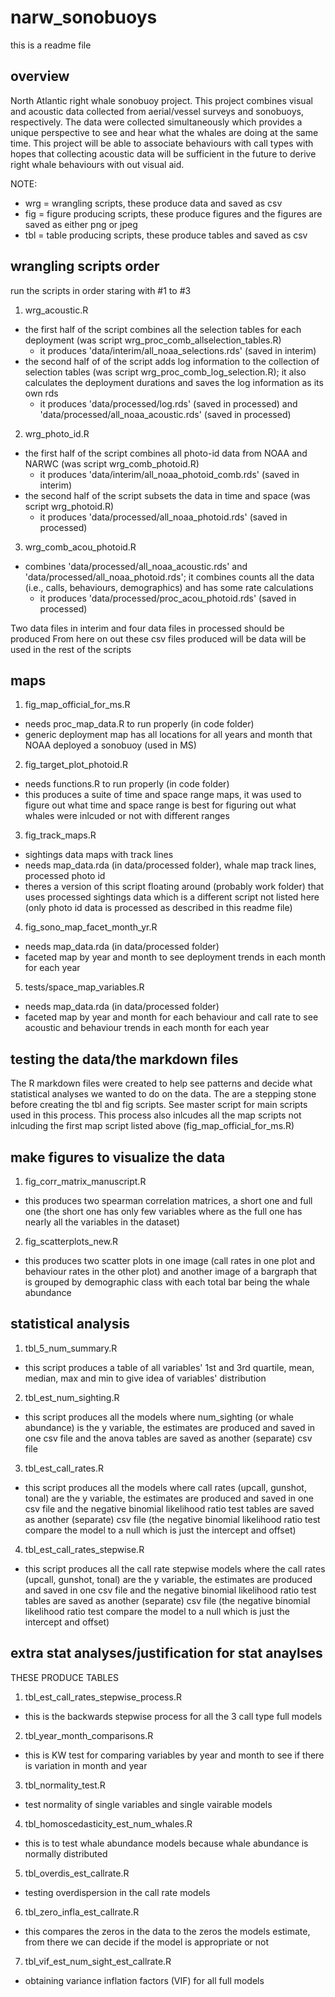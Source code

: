 # narw_sonobuoys
this is a readme file

## overview
North Atlantic right whale sonobuoy project. This project combines visual and 
acoustic data collected from aerial/vessel surveys and sonobuoys, respectively. 
The data were collected simultaneously which provides a unique perspective to 
see and hear what the whales are doing at the same time. This project will be 
able to associate behaviours with call types with hopes that collecting acoustic 
data will be sufficient in the future to derive right whale behaviours with out 
visual aid. 

NOTE: 
- wrg = wrangling scripts, these produce data and saved as csv
- fig = figure producing scripts, these produce figures and the figures are saved
as either png or jpeg
- tbl = table producing scripts, these produce tables and saved as csv

## wrangling scripts order
run the scripts in order staring with #1 to #3 
1. wrg_acoustic.R
  - the first half of the script combines all the selection tables for each
  deployment (was script wrg_proc_comb_allselection_tables.R)
    - it produces 'data/interim/all_noaa_selections.rds' (saved in interim)
  - the second half of of the script adds log information to the collection of
  selection tables (was script wrg_proc_comb_log_selection.R); it also calculates 
  the deployment durations and saves the log information as its own rds
    - it produces 'data/processed/log.rds' (saved in processed) and
    'data/processed/all_noaa_acoustic.rds' (saved in processed)
2. wrg_photo_id.R 
  - the first half of the script combines all photo-id data from NOAA and NARWC
  (was script wrg_comb_photoid.R)
    - it produces 'data/interim/all_noaa_photoid_comb.rds' (saved in interim)
  - the second half of the script subsets the data in time and space (was script 
  wrg_photoid.R)
    - it produces 'data/processed/all_noaa_photoid.rds' (saved in processed)
3. wrg_comb_acou_photoid.R
  - combines 'data/processed/all_noaa_acoustic.rds' and 
  'data/processed/all_noaa_photoid.rds'; it combines counts all the data (i.e., calls,
  behaviours, demographics) and has some rate calculations 
    - it produces 'data/processed/proc_acou_photoid.rds' (saved in processed)

Two data files in interim and four data files in processed should be produced
From here on out these csv files produced will be data will be used in the rest of the scripts

## maps
1. fig_map_official_for_ms.R
  - needs proc_map_data.R to run properly (in code folder)
  - generic deployment map has all locations for all years and month that NOAA deployed a sonobuoy (used in MS)
2. fig_target_plot_photoid.R
  - needs functions.R to run properly (in code folder)
  - this produces a suite of time and space range maps, it was used to figure out what time and space range is best for figuring out what whales were inlcuded or not with different ranges
3. fig_track_maps.R
  - sightings data maps with track lines
  - needs map_data.rda (in data/processed folder), whale map track lines, processed photo id
  - theres a version of this script floating around (probably work folder) that uses processed sightings data which is a different script not listed here (only photo id data is processed as described in this readme file)
4. fig_sono_map_facet_month_yr.R
  - needs map_data.rda (in data/processed folder)
  - faceted map by year and month to see deployment trends in each month for each year
5. tests/space_map_variables.R
  - needs map_data.rda (in data/processed folder)
  - faceted map by year and month for each behaviour and call rate to see acoustic and behaviour trends in each month for each year

## testing the data/the markdown files
The R markdown files were created to help see patterns and decide what statistical analyses we wanted to do on the data. The are a stepping stone before creating the tbl and fig scripts. See master script for main scripts used in this process. This process also inlcudes all the map scripts not inlcuding the first map script listed above (fig_map_official_for_ms.R)

## make figures to visualize the data
1. fig_corr_matrix_manuscript.R
  - this produces two spearman correlation matrices, a short one and full one (the short one has only few variables where as the full one has nearly all the variables in the dataset)
2. fig_scatterplots_new.R
  - this produces two scatter plots in one image (call rates in one plot and behaviour rates in the other plot) and another image of a bargraph that is grouped by demographic class with each total bar being the whale abundance

## statistical analysis
1. tbl_5_num_summary.R
  - this script produces a table of all variables' 1st and 3rd quartile, mean, median, max and min to give idea of variables' distribution
2. tbl_est_num_sighting.R
  - this script produces all the models where num_sighting (or whale abundance) is the y variable, the estimates are produced and saved in one csv file and the anova tables are saved as another (separate) csv file
3. tbl_est_call_rates.R
  - this script produces all the models where call rates (upcall, gunshot, tonal) are the y variable, the estimates are produced and saved in one csv file and the negative binomial likelihood ratio test tables are saved as another (separate) csv file (the negative binomial likelihood ratio test compare the model to a null which is just the intercept and offset)
4. tbl_est_call_rates_stepwise.R
  - this script produces all the call rate stepwise models where the call rates (upcall, gunshot, tonal) are the y variable, the estimates are produced and saved in one csv file and the negative binomial likelihood ratio test tables are saved as another (separate) csv file (the negative binomial likelihood ratio test compare the model to a null which is just the intercept and offset)

## extra stat analyses/justification for stat anaylses
THESE PRODUCE TABLES 
1. tbl_est_call_rates_stepwise_process.R
  - this is the backwards stepwise process for all the 3 call type full models
2. tbl_year_month_comparisons.R
  - this is KW test for comparing variables by year and month to see if there is variation in month and year
3. tbl_normality_test.R
  - test normality of single variables and single vairable models
4. tbl_homoscedasticity_est_num_whales.R
  - this is to test whale abundance models because whale abundance is normally distributed
5. tbl_overdis_est_callrate.R
  - testing overdispersion in the call rate models
6. tbl_zero_infla_est_callrate.R
  - this compares the zeros in the data to the zeros the models estimate, from there we can decide if the model is appropriate or not 
7. tbl_vif_est_num_sight_est_callrate.R
  - obtaining variance inflation factors (VIF) for all full models


